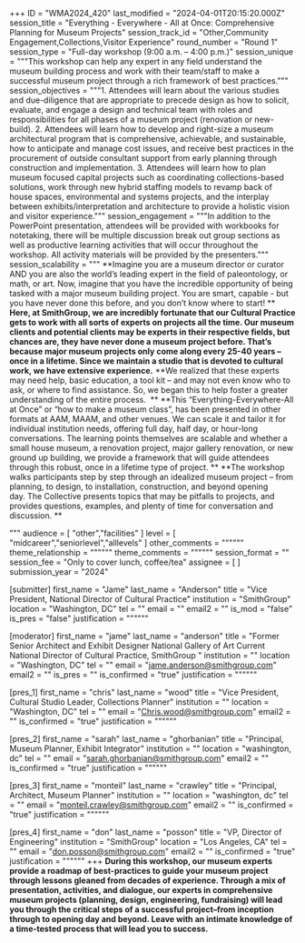 +++
ID = "WMA2024_420"
last_modified = "2024-04-01T20:15:20.000Z"
session_title = "Everything - Everywhere - All at Once: Comprehensive Planning for Museum Projects"
session_track_id = "Other,Community Engagement,Collections,Visitor Experience"
round_number = "Round 1"
session_type = "Full-day workshop (9:00 a.m. – 4:00 p.m.)"
session_unique = """This workshop can help any expert in any field understand the museum building process and work with their team/staff to make a successful museum project through a rich framework of best practices."""
session_objectives = """1. Attendees will learn about the various studies and due-diligence that are appropriate to precede design as how to solicit, evaluate, and engage a design and technical team with roles and responsibilities for all phases of a museum project (renovation or new-build).
2. Attendees will learn how to develop and right-size a museum architectural program that is comprehensive, achievable, and sustainable, how to anticipate and manage cost issues, and receive best practices in the procurement of outside consultant support from early planning through construction and implementation.
3. Attendees will learn how to plan museum focused capital projects such as coordinating collections-based solutions, work through new hybrid staffing models to revamp back of house spaces, environmental and systems projects, and the interplay between exhibits/interpretation and architecture to provide a holistic vision and visitor experience."""
session_engagement = """In addition to the PowerPoint presentation, attendees will be provided with workbooks for notetaking, there will be multiple discussion break out group sections as well as productive learning activities that will occur throughout the workshop. All activity materials will be provided by the presenters."""
session_scalability = """  **Imagine you are a museum director or curator AND you are also the world’s leading expert in the field of paleontology, or math, or art. Now, imagine that you have the incredible opportunity of being tasked with a major museum building project. You are smart, capable - but you have never done this before, and you don’t know where to start! **
**Here, at SmithGroup, we are incredibly fortunate that our Cultural Practice gets to work with all sorts of experts on projects all the time. Our museum clients and potential clients may be experts in their respective fields, but chances are, they have never done a museum project before. That’s because major museum projects only come along every 25-40 years – once in a lifetime. Since we maintain a studio that is devoted to cultural work, we have extensive experience.**
**We realized that these experts may need help, basic education, a tool kit – and may not even know who to ask, or where to find assistance. So, we began this to help foster a greater understanding of the entire process.  **
**This “Everything-Everywhere-All at Once” or “how to make a museum class”, has been presented in other formats at AAM, MAAM, and other venues. We can scale it and tailor it for individual institution needs, offering full day, half day, or hour-long conversations. The learning points themselves are scalable and whether a small house museum, a renovation project, major gallery renovation, or new ground up building, we provide a framework that will guide attendees through this robust, once in a lifetime type of project. **
**The workshop walks participants step by step through an idealized museum project – from planning, to design, to installation, construction, and beyond opening day. The Collective presents topics that may be pitfalls to projects, and provides questions, examples, and plenty of time for conversation and discussion. **
  
"""
audience = [ "other","facilities" ]
level = [ "midcareer","seniorlevel","alllevels" ]
other_comments = """"""
theme_relationship = """"""
theme_comments = """"""
session_format = ""
session_fee = "Only to cover lunch, coffee/tea"
assignee = [  ]
submission_year = "2024"

[submitter]
first_name = "Jame"
last_name = "Anderson"
title = "Vice President, National Director of Cultural Practice"
institution = "SmithGroup"
location = "Washington, DC"
tel = ""
email = ""
email2 = ""
is_mod = "false"
is_pres = "false"
justification = """"""

[moderator]
first_name = "jame"
last_name = "anderson"
title = "Former Senior Architect and Exhibit Designer National Gallery of Art
Current National Director of Cultural Practice, SmithGroup
"
institution = ""
location = "Washington, DC"
tel = ""
email = "jame.anderson@smithgroup.com"
email2 = ""
is_pres = ""
is_confirmed = "true"
justification = """"""

[pres_1]
first_name = "chris"
last_name = "wood"
title = "Vice President, Cultural Studio Leader, Collections Planner"
institution = ""
location = "Washington, DC"
tel = ""
email = "Chris.wood@smithgroup.com"
email2 = ""
is_confirmed = "true"
justification = """"""

[pres_2]
first_name = "sarah"
last_name = "ghorbanian"
title = "Principal, Museum Planner, Exhibit Integrator"
institution = ""
location = "washington, dc"
tel = ""
email = "sarah.ghorbanian@smithgroup.com"
email2 = ""
is_confirmed = "true"
justification = """"""

[pres_3]
first_name = "monteil"
last_name = "crawley"
title = "Principal, Architect, Museum Planner"
institution = ""
location = "washington, dc"
tel = ""
email = "monteil.crawley@smithgroup.com"
email2 = ""
is_confirmed = "true"
justification = """"""

[pres_4]
first_name = "don"
last_name = "posson"
title = "VP, Director of Engineering"
institution = "SmithGroup"
location = "Los Angeles, CA"
tel = ""
email = "don.posson@smithgroup.com"
email2 = ""
is_confirmed = "true"
justification = """"""
+++
**During this workshop, our museum experts provide a roadmap of best-practices to guide your museum project through lessons gleaned from decades of experience. Through a mix of presentation, activities, and dialogue, our experts in comprehensive museum projects (planning, design, engineering, fundraising) will lead you through the critical steps of a successful project–from inception through to opening day and beyond. Leave with an intimate knowledge of a time-tested process that will lead you to success.**

